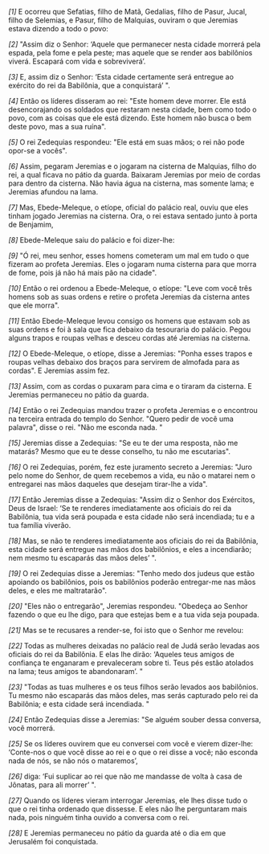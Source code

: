 *[1]* E ocorreu que Sefatias, filho de Matã, Gedalias, filho de Pasur, Jucal, filho de Selemias, e Pasur, filho de Malquias, ouviram o que Jeremias estava dizendo a todo o povo:

*[2]* "Assim diz o Senhor: ‘Aquele que permanecer nesta cidade morrerá pela espada, pela fome e pela peste; mas aquele que se render aos babilônios viverá. Escapará com vida e sobreviverá’.

*[3]* E, assim diz o Senhor: ‘Esta cidade certamente será entregue ao exército do rei da Babilônia, que a conquistará’ ".

*[4]* Então os líderes disseram ao rei: "Este homem deve morrer. Ele está desencorajando os soldados que restaram nesta cidade, bem como todo o povo, com as coisas que ele está dizendo. Este homem não busca o bem deste povo, mas a sua ruína".

*[5]* O rei Zedequias respondeu: "Ele está em suas mãos; o rei não pode opor-se a vocês".

*[6]* Assim, pegaram Jeremias e o jogaram na cisterna de Malquias, filho do rei, a qual ficava no pátio da guarda. Baixaram Jeremias por meio de cordas para dentro da cisterna. Não havia água na cisterna, mas somente lama; e Jeremias afundou na lama.

*[7]* Mas, Ebede-Meleque, o etíope, oficial do palácio real, ouviu que eles tinham jogado Jeremias na cisterna. Ora, o rei estava sentado junto à porta de Benjamim,

*[8]* Ebede-Meleque saiu do palácio e foi dizer-lhe:

*[9]* "Ó rei, meu senhor, esses homens cometeram um mal em tudo o que fizeram ao profeta Jeremias. Eles o jogaram numa cisterna para que morra de fome, pois já não há mais pão na cidade".

*[10]* Então o rei ordenou a Ebede-Meleque, o etíope: "Leve com você três homens sob as suas ordens e retire o profeta Jeremias da cisterna antes que ele morra".

*[11]* Então Ebede-Meleque levou consigo os homens que estavam sob as suas ordens e foi à sala que fica debaixo da tesouraria do palácio. Pegou alguns trapos e roupas velhas e desceu cordas até Jeremias na cisterna.

*[12]* O Ebede-Meleque, o etíope, disse a Jeremias: "Ponha esses trapos e roupas velhas debaixo dos braços para servirem de almofada para as cordas". E Jeremias assim fez.

*[13]* Assim, com as cordas o puxaram para cima e o tiraram da cisterna. E Jeremias permaneceu no pátio da guarda.

*[14]* Então o rei Zedequias mandou trazer o profeta Jeremias e o encontrou na terceira entrada do templo do Senhor. "Quero pedir de você uma palavra", disse o rei. "Não me esconda nada. "

*[15]* Jeremias disse a Zedequias: "Se eu te der uma resposta, não me matarás? Mesmo que eu te desse conselho, tu não me escutarias".

*[16]* O rei Zedequias, porém, fez este juramento secreto a Jeremias: "Juro pelo nome do Senhor, de quem recebemos a vida, eu não o matarei nem o entregarei nas mãos daqueles que desejam tirar-lhe a vida".

*[17]* Então Jeremias disse a Zedequias: "Assim diz o Senhor dos Exércitos, Deus de Israel: ‘Se te renderes imediatamente aos oficiais do rei da Babilônia, tua vida será poupada e esta cidade não será incendiada; tu e a tua família viverão.

*[18]* Mas, se não te renderes imediatamente aos oficiais do rei da Babilônia, esta cidade será entregue nas mãos dos babilônios, e eles a incendiarão; nem mesmo tu escaparás das mãos deles’ ".

*[19]* O rei Zedequias disse a Jeremias: "Tenho medo dos judeus que estão apoiando os babilônios, pois os babilônios poderão entregar-me nas mãos deles, e eles me maltratarão".

*[20]* "Eles não o entregarão", Jeremias respondeu. "Obedeça ao Senhor fazendo o que eu lhe digo, para que estejas bem e a tua vida seja poupada.

*[21]* Mas se te recusares a render-se, foi isto que o Senhor me revelou:

*[22]* Todas as mulheres deixadas no palácio real de Judá serão levadas aos oficiais do rei da Babilônia. E elas lhe dirão: ‘Aqueles teus amigos de confiança te enganaram e prevaleceram sobre ti. Teus pés estão atolados na lama; teus amigos te abandonaram’. "

*[23]* "Todas as tuas mulheres e os teus filhos serão levados aos babilônios. Tu mesmo não escaparás das mãos deles, mas serás capturado pelo rei da Babilônia; e esta cidade será incendiada. "

*[24]* Então Zedequias disse a Jeremias: "Se alguém souber dessa conversa, você morrerá.

*[25]* Se os líderes ouvirem que eu conversei com você e vierem dizer-lhe: ‘Conte-nos o que você disse ao rei e o que o rei disse a você; não esconda nada de nós, se não nós o mataremos’,

*[26]* diga: ‘Fui suplicar ao rei que não me mandasse de volta à casa de Jônatas, para ali morrer’ ".

*[27]* Quando os líderes vieram interrogar Jeremias, ele lhes disse tudo o que o rei tinha ordenado que dissesse. E eles não lhe perguntaram mais nada, pois ninguém tinha ouvido a conversa com o rei.

*[28]* E Jeremias permaneceu no pátio da guarda até o dia em que Jerusalém foi conquistada.


